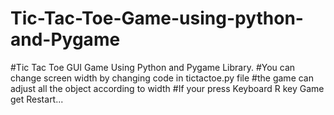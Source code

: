 ﻿# Tic-Tac-Toe-Game-using-python-and-Pygame

#Tic Tac Toe GUI Game Using Python and Pygame Library.
#You can change screen width by changing code in tictactoe.py file
#the game can adjust all the object according to width
#If your press Keyboard R key Game get Restart...
